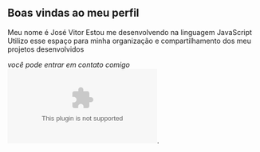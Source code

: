 ## Boas vindas ao meu perfil
 Meu nome é José Vitor 
Estou me desenvolvendo na linguagem JavaScript     
Utilizo esse espaço para minha organização e compartilhamento dos meu projetos desenvolvidos

 *você pode entrar em contato comigo*
![](@vitorsilvatpt.com@gmail.com).
 
